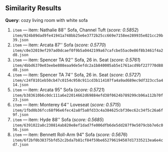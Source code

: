 ## Similarity Results

**Query**: cozy living room with white sofa

1. `item` — item: Nathalie 88'' Sofa, Channel Tuft (_score: 0.5852_)  
`item/924b89dad9fe41941a748bb25e6e3772b25cc669e7158ee289935e021cc29b39.json`
2. `item` — item: Arcata 87'' Sofa (_score: 0.5770_)  
`item/c0e32019ef297ad0dcaef0f9b5a0442199a67cafcbe55ac0e86f8b3461f4a2d8.json`
3. `item` — item: Spencer TA 92'' Sofa, 26 in. Seat (_score: 0.5761_)  
`item/4bbd6370e03eebe808eaa9de5efdc2a1b840005ab5e1761acd9bf227770d88d8.json`
4. `item` — item: Spencer TA 74'' Sofa, 26 in. Seat (_score: 0.5727_)  
`item/c24f8101eb50cb47c0154c958c911cd3b114107fa4a9ad689ec9df323cc5a414.json`
5. `item` — item: Arcata 95" Sofa (_score: 0.5721_)  
`item/b383610b6c0dc111a6e22014662d69884efd38f0624b789299cb96a112b70f23.json`
6. `item` — item: Monterey 64'' Loveseat (_score: 0.5715_)  
`item/1fbd0b36fcc68f96e6fec42a8f5a8fd33c4a384625cbf30ec62c34f5c26a6f9f.json`
7. `item` — item: Hyde 88'' Sofa (_score: 0.5685_)  
`item/6391022a8c230814ab820e8ef1dad7fe006dfb6de5dd287f9e5079cbb7e6c056.json`
8. `item` — item: Bennett Roll-Arm 94" Sofa  (_score: 0.5676_)  
`item/6f2bf0b38375bfd52c2bda7b81cf84f59be652796194507d17335213ea6e4cd7.json`

